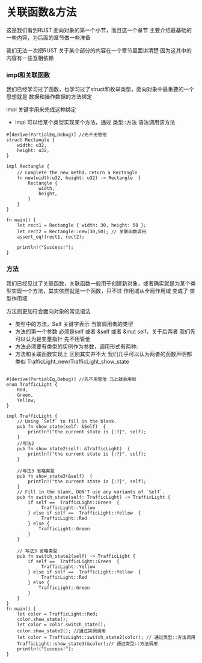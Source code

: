 # 关联函数&方法

这是我们看到RUST 面向对象的第一个小节，而且这一个章节 主要介绍最基础的一些内容，为后面的章节做一些准备

我们无法一次把RUST 关于某个部分的内容在一个章节里面讲清楚 因为这其中的内容有一些互相依赖


### impl和关联函数

我们已经学习过了函数，也学习过了struct和枚举类型，面向对象中最重要的一个思想就是 数据和操作数据的方法绑定 

impl 关键字用来完成这种绑定

 - impl 可以给某个类型实现某个方法，通过 类型::方法 语法调用该方法

```
#[derive(PartialEq,Debug)] //先不用管他
struct Rectangle {
    width: u32,
    height: u32,
}

impl Rectangle {
    // Complete the new methd，return a Rectangle
    fn new(width:u32, height: u32) -> Rectangle  {
		Rectangle {
			width,
			height,
		}
	}	
}

fn main() {
    let rect1 = Rectangle { width: 30, height: 50 };
	let rect2 = Rectangle::new(30,50); // 关联函数调用 
    assert_eq!(rect1, rect2);

    println!("Success!");
}
```

### 方法
我们已经见过了关联函数，关联函数一般用于创建新对象，或者确实就是为某个类型实现一个方法，其实依然就是一个函数，只不过
作用域从全局作用域 变成了 类型作用域 

方法则更加符合面向对象的常见语法 

 - 类型中的方法，Self 关键字表示 当前调用者的类型 
 - 方法的第一个参数 必须是self 或者 &self 或者 &mut self，关于后两者 我们先可以认为是变量指针 先不用管他
 - 方法必须要有类型的实例作为参数，调用形式有两种:  
 - 方法和关联函数实现上 区别其实并不大 我们几乎可以认为两者的函数声明都类似 TrafficLight_new/TrafficLight_show_state

```

#[derive(PartialEq,Debug)] //先不用管他 马上就会用到
enum TrafficLight {
    Red,
	Green,
	Yellow,
}

impl TrafficLight {
    // Using `Self` to fill in the blank.
    pub fn show_state(self: &Self)  {
        println!("the current state is {:?}", self);
    }
    //写法2
    pub fn show_state2(self: &TrafficLight)  {
        println!("the current state is {:?}", self);
    }
    
    //写法3 省略类型
    pub fn show_state3(&self)  {
        println!("the current state is {:?}", self);
    }
    // Fill in the blank, DON'T use any variants of `Self`.
    pub fn switch_state(self: TrafficLight) -> TrafficLight {
        if self ==  TrafficLight::Green  {
			 TrafficLight::Yellow 
		} else if self ==  TrafficLight::Yellow  {
			 TrafficLight::Red 
		} else {
			TrafficLight::Green 
		}
    }
    
    // 写法3 省略类型
    pub fn switch_state2(self) -> TrafficLight {
        if self ==  TrafficLight::Green  {
			 TrafficLight::Yellow 
		} else if self ==  TrafficLight::Yellow  {
			 TrafficLight::Red 
		} else {
			TrafficLight::Green 
		}
    }
}
fn main() {
    let color = TrafficLight::Red;
    color.show_state();
    let color = color.switch_state();
    color.show_state2(); //通过实例调用
    let color = TrafficLight::switch_state2(color); // 通过类型::方法调用
    TrafficLight::show_state3(&color);// 通过类型::方法调用
    println!("Success!");
}
```

 

